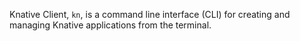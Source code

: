 Knative Client, `kn`, is a command line interface (CLI) for creating and managing Knative applications from the terminal.
